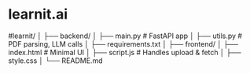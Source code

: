 # learnit.ai

#learnit/
│
├── backend/
│   ├── main.py         # FastAPI app
│   ├── utils.py        # PDF parsing, LLM calls
│   ├── requirements.txt
│
├── frontend/
│   ├── index.html      # Minimal UI
│   ├── script.js       # Handles upload & fetch
│   ├── style.css
│
└── README.md

